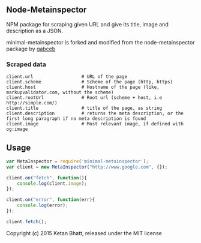 ## Node-Metainspector

NPM package for scraping given URL and give its title, image and description as a JSON.

minimal-metainspector is forked and modified from the node-metainspector package by [gabceb](http://github.com/gabceb/node-metainspector)

### Scraped data

```
client.url                	# URL of the page
client.scheme             	# Scheme of the page (http, https)
client.host               	# Hostname of the page (like, markupvalidator.com, without the scheme)
client.rootUrl 			  	# Root url (scheme + host, i.e http://simple.com/)
client.title              	# title of the page, as string
client.description        	# returns the meta description, or the first long paragraph if no meta description is found
client.image              	# Most relevant image, if defined with og:image

```

## Usage

```javascript
var MetaInspector = require('minimal-metainspector');
var client = new MetaInspector("http://www.google.com", {});

client.on("fetch", function(){
    console.log(client.image);
});

client.on("error", function(err){
	console.log(error);
});

client.fetch();

```

Copyright (c) 2015 Ketan Bhatt, released under the MIT license

